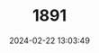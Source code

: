---
title: "1891"
category: "Apodemus draco"
draft: false
date: 2024-02-22 13:03:49
languages:
  German: ["Südchinesische Waldmaus"]
  English: ["South China Field Mouse"]
---